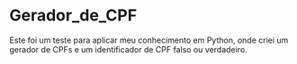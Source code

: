 # Gerador_de_CPF
Este foi um teste para aplicar meu conhecimento em Python, onde criei um gerador de CPFs e um identificador de CPF falso ou verdadeiro.
